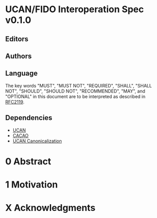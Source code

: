 # UCAN/FIDO Interoperation Spec v0.1.0

## Editors

## Authors

## Language

The key words "MUST", "MUST NOT", "REQUIRED", "SHALL", "SHALL NOT", "SHOULD", "SHOULD NOT", "RECOMMENDED", "MAY", and "OPTIONAL" in this document are to be interpreted as described in [RFC2119](https://datatracker.ietf.org/doc/html/rfc2119).

## Dependencies

* [UCAN](https://github.com/ucan-wg/spec)
* [CACAO](https://github.com/ChainAgnostic/CAIPs/blob/master/CAIPs/caip-74.md)
* [UCAN Canonicalization](https://github.com/ucan-wg/canonicalization/)

# 0 Abstract

# 1 Motivation



# X Acknowledgments




